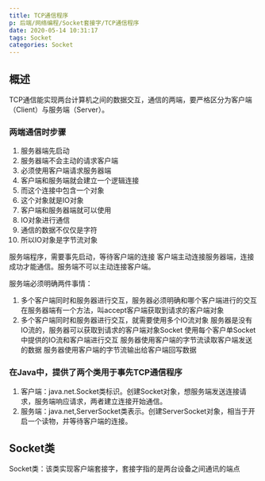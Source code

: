 ```yaml
---
title: TCP通信程序
p: 后端/网络编程/Socket套接字/TCP通信程序
date: 2020-05-14 10:31:17
tags: Socket
categories: Socket
---
```

## 概述

TCP通信能实现两台计算机之间的数据交互，通信的两端，要严格区分为客户端（Client）与服务端（Server）。

### 两端通信时步骤

1. 服务器端先启动
2. 服务器端不会主动的请求客户端
3. 必须使用客户端请求服务器端
4. 客户端和服务端就会建立一个逻辑连接
5. 而这个连接中包含一个对象
6. 这个对象就是IO对象
7. 客户端和服务器端就可以使用
8. IO对象进行通信
9. 通信的数据不仅仅是字符
10. 所以IO对象是字节流对象

服务端程序，需要事先启动，等待客户端的连接
客户端主动连接服务器端，连接成功才能通信。服务端不可以主动连接客户端。

服务端必须明确两件事情：

1. 多个客户端同时和服务器进行交互，服务器必须明确和哪个客户端进行的交互在服务器端有一个方法，叫accept客户端获取到请求的客户端对象
2. 多个客户端同时和服务器进行交互，就需要使用多个IO流对象
    服务器是没有IO流的，服务器可以获取到请求的客户端对象Socket
    使用每个客户单Socket中提供的IO流和客户端进行交互
        服务器使用客户端的字节流读取客户端发送的数据
        服务器使用客户端的字节流输出给客户端回写数据

### 在Java中，提供了两个类用于事先TCP通信程序

1. 客户端：java.net.Socket类标识。创建Socket对象，想服务端发送连接请求，服务端响应请求，两者建立连接开始通信。
2. 服务端：java.net,ServerSocket类表示。创建ServerSocket对象，相当于开启一个读物，并等待客户端的连接。

## Socket类

Socket类：该类实现客户端套接字，套接字指的是两台设备之间通讯的端点
